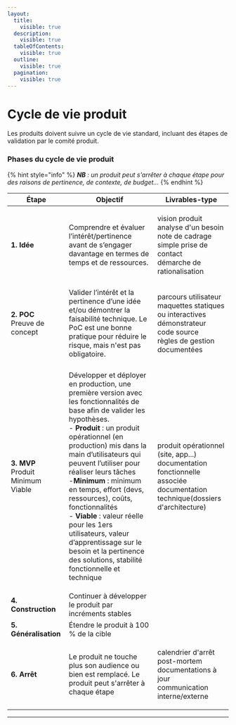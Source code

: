 ```yaml
---
layout:
  title:
    visible: true
  description:
    visible: true
  tableOfContents:
    visible: true
  outline:
    visible: true
  pagination:
    visible: true
---
```


# Cycle de vie produit

Les produits doivent suivre un cycle de vie standard, incluant des étapes de validation par le comité​ produit.

### Phases du cycle de vie produit

{% hint style="info" %}
_**NB** : un produit peut s'arrêter à chaque étape pour des raisons de pertinence, de contexte, de budget..._
{% endhint %}

| Étape                                                    | Objectif                                                                                                                                                                                                                                                                                                                                                                                                                                                                                                                                                                           | Livrables-type                                                                                                                         |
| -------------------------------------------------------- | ---------------------------------------------------------------------------------------------------------------------------------------------------------------------------------------------------------------------------------------------------------------------------------------------------------------------------------------------------------------------------------------------------------------------------------------------------------------------------------------------------------------------------------------------------------------------------------- | -------------------------------------------------------------------------------------------------------------------------------------- |
| **1. Idée**                                              | Comprendre et évaluer l’intérêt/pertinence avant de s’engager davantage en termes de temps et de ressources.                                                                                                                                                                                                                                                                                                                                                                                                                                                                       | <p>vision produit<br>analyse d'un besoin<br>note de cadrage<br>simple prise de contact<br>démarche de rationalisation</p>              |
| <p><strong>2. POC</strong><br>Preuve de concept</p>      | Valider l’intérêt et la pertinence d’une idée et/ou démontrer la faisabilité technique. Le PoC est une bonne pratique pour réduire le risque, mais n'est pas obligatoire.                                                                                                                                                                                                                                                                                                                                                                                                          | <p>parcours utilisateur<br>maquettes statiques ou interactives<br>démonstrateur<br>code source<br>règles de gestion documentées</p>    |
| <p><strong>3. MVP</strong><br>Produit Minimum Viable</p> | <p>Développer et déployer en production, une première version avec les fonctionnalités de base afin de valider les hypothèses.<br>- <strong>Produit</strong> : un produit opérationnel (en production) mis dans la main d’utilisateurs qui peuvent l’utiliser pour réaliser leurs tâches<br>-<strong>Minimum</strong> : minimum en temps, effort (devs, ressources), coûts, fonctionnalités<br>- <strong>Viable</strong> : valeur réelle pour les 1ers utilisateurs, valeur d’apprentissage sur le besoin et la pertinence des solutions, stabilité fonctionnelle et technique</p> | <p>produit opérationnel (site, app...)<br>documentation fonctionnelle associée<br>documentation technique(dossiers d'architecture)</p> |
| **4. Construction**                                      | Continuer à développer le produit par incréments stables                                                                                                                                                                                                                                                                                                                                                                                                                                                                                                                           |                                                                                                                                        |
| **5. Généralisation**                                    | Étendre le produit à 100 % de la cible                                                                                                                                                                                                                                                                                                                                                                                                                                                                                                                                             |                                                                                                                                        |
| **6. Arrêt**                                             | Le produit ne touche plus son audience ou bien est remplacé. Le produit peut s'arrêter à chaque étape                                                                                                                                                                                                                                                                                                                                                                                                                                                                              | <p>calendrier d'arrêt<br>post-mortem<br>documentations à jour<br>communication interne/externe</p>                                     |

***

